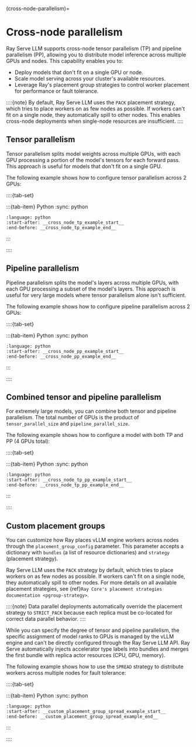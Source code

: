 (cross-node-parallelism)=
# Cross-node parallelism

Ray Serve LLM supports cross-node tensor parallelism (TP) and pipeline parallelism (PP), allowing you to distribute model inference across multiple GPUs and nodes. This capability enables you to:

- Deploy models that don't fit on a single GPU or node.
- Scale model serving across your cluster's available resources.
- Leverage Ray's placement group strategies to control worker placement for performance or fault tolerance.

::::{note}
By default, Ray Serve LLM uses the `PACK` placement strategy, which tries to place workers on as few nodes as possible. If workers can't fit on a single node, they automatically spill to other nodes. This enables cross-node deployments when single-node resources are insufficient.
::::

## Tensor parallelism

Tensor parallelism splits model weights across multiple GPUs, with each GPU processing a portion of the model's tensors for each forward pass. This approach is useful for models that don't fit on a single GPU.

The following example shows how to configure tensor parallelism across 2 GPUs:

::::{tab-set}

:::{tab-item} Python
:sync: python

```{literalinclude} ../../doc_code/cross_node_parallelism_example.py
:language: python
:start-after: __cross_node_tp_example_start__
:end-before: __cross_node_tp_example_end__
```
:::

::::

## Pipeline parallelism

Pipeline parallelism splits the model's layers across multiple GPUs, with each GPU processing a subset of the model's layers. This approach is useful for very large models where tensor parallelism alone isn't sufficient.

The following example shows how to configure pipeline parallelism across 2 GPUs:

::::{tab-set}

:::{tab-item} Python
:sync: python

```{literalinclude} ../../doc_code/cross_node_parallelism_example.py
:language: python
:start-after: __cross_node_pp_example_start__
:end-before: __cross_node_pp_example_end__
```
:::

::::

## Combined tensor and pipeline parallelism

For extremely large models, you can combine both tensor and pipeline parallelism. The total number of GPUs is the product of `tensor_parallel_size` and `pipeline_parallel_size`.

The following example shows how to configure a model with both TP and PP (4 GPUs total):

::::{tab-set}

:::{tab-item} Python
:sync: python

```{literalinclude} ../../doc_code/cross_node_parallelism_example.py
:language: python
:start-after: __cross_node_tp_pp_example_start__
:end-before: __cross_node_tp_pp_example_end__
```
:::

::::

## Custom placement groups

You can customize how Ray places vLLM engine workers across nodes through the `placement_group_config` parameter. This parameter accepts a dictionary with `bundles` (a list of resource dictionaries) and `strategy` (placement strategy).

Ray Serve LLM uses the `PACK` strategy by default, which tries to place workers on as few nodes as possible. If workers can't fit on a single node, they automatically spill to other nodes. For more details on all available placement strategies, see {ref}`Ray Core's placement strategies documentation <pgroup-strategy>`.

::::{note}
Data parallel deployments automatically override the placement strategy to `STRICT_PACK` because each replica must be co-located for correct data parallel behavior.
::::

While you can specify the degree of tensor and pipeline parallelism, the specific assignment of model ranks to GPUs is managed by the vLLM engine and can't be directly configured through the Ray Serve LLM API. Ray Serve automatically injects accelerator type labels into bundles and merges the first bundle with replica actor resources (CPU, GPU, memory).

The following example shows how to use the `SPREAD` strategy to distribute workers across multiple nodes for fault tolerance:

::::{tab-set}

:::{tab-item} Python
:sync: python

```{literalinclude} ../../doc_code/cross_node_parallelism_example.py
:language: python
:start-after: __custom_placement_group_spread_example_start__
:end-before: __custom_placement_group_spread_example_end__
```
:::

::::

